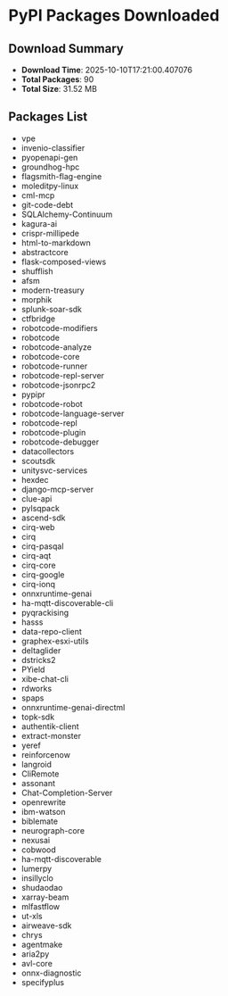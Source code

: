 # PyPI Packages Downloaded

## Download Summary
- **Download Time**: 2025-10-10T17:21:00.407076
- **Total Packages**: 90
- **Total Size**: 31.52 MB

## Packages List
- vpe
- invenio-classifier
- pyopenapi-gen
- groundhog-hpc
- flagsmith-flag-engine
- moleditpy-linux
- cml-mcp
- git-code-debt
- SQLAlchemy-Continuum
- kagura-ai
- crispr-millipede
- html-to-markdown
- abstractcore
- flask-composed-views
- shufflish
- afsm
- modern-treasury
- morphik
- splunk-soar-sdk
- ctfbridge
- robotcode-modifiers
- robotcode
- robotcode-analyze
- robotcode-core
- robotcode-runner
- robotcode-repl-server
- robotcode-jsonrpc2
- pypipr
- robotcode-robot
- robotcode-language-server
- robotcode-repl
- robotcode-plugin
- robotcode-debugger
- datacollectors
- scoutsdk
- unitysvc-services
- hexdec
- django-mcp-server
- clue-api
- pylsqpack
- ascend-sdk
- cirq-web
- cirq
- cirq-pasqal
- cirq-aqt
- cirq-core
- cirq-google
- cirq-ionq
- onnxruntime-genai
- ha-mqtt-discoverable-cli
- pyqrackising
- hasss
- data-repo-client
- graphex-esxi-utils
- deltaglider
- dstricks2
- PYield
- xibe-chat-cli
- rdworks
- spaps
- onnxruntime-genai-directml
- topk-sdk
- authentik-client
- extract-monster
- yeref
- reinforcenow
- langroid
- CliRemote
- assonant
- Chat-Completion-Server
- openrewrite
- ibm-watson
- biblemate
- neurograph-core
- nexusai
- cobwood
- ha-mqtt-discoverable
- lumerpy
- insillyclo
- shudaodao
- xarray-beam
- mlfastflow
- ut-xls
- airweave-sdk
- chrys
- agentmake
- aria2py
- avl-core
- onnx-diagnostic
- specifyplus
